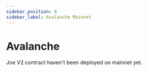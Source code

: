 ```yaml
---
sidebar_position: 0
sidebar_label: Avalanche Mainnet
---
```


# Avalanche

Joe V2 contract haven't been deployed on mainnet yet.